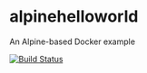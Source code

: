 # alpinehelloworld
An Alpine-based Docker example

[![Build Status](http://20.199.120.53:8080/buildStatus/icon?job=alpinehelloworld)](http://20.199.120.53:8080/job/alpinehelloworld/)
